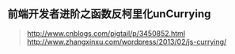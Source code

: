前端开发者进阶之函数反柯里化unCurrying
--
>http://www.cnblogs.com/pigtail/p/3450852.html
http://www.zhangxinxu.com/wordpress/2013/02/js-currying/